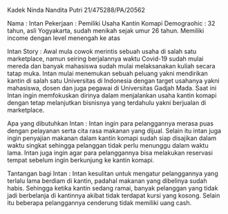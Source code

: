 Kadek Ninda Nandita Putri
21/475288/PA/20562

Nama : Intan
Pekerjaan : Pemiliki Usaha Kantin Komapi
Demograohic : 32 tahun, asli Yogyakarta, sudah menikah sejak umur 26 tahun. Memiliki income dengan level menengah ke atas

Intan Story :
Awal mula cowok merintis sebuah usaha di salah satu marketplace, namun seiring berjalannya waktu Covid-19 sudah mulai mereda dan banyak mahasiswa sudah mulai melaksanakan kuliah secara tatap muka. Intan mulai menemukan sebuah peluang yakni mendirikan kantin di salah satu Universitas di Indonesia dengan target usahanya yakni mahasiswa, dosen dan juga pegawai di  Universitas Gadjah Mada. Saat ini Intan ingin memfokuskan dirinya dalam menjalankan usaha kantin komapi dengan tetap melanjutkan bisnisnya yang terdahulu yakni berjualan di marketplace.

Apa yang dibutuhkan Intan :
Intan ingin para pelanggannya merasa puas dengan pelayanan serta cita rasa makanan yang dijual. Selain itu intan juga ingin penyajian makanan dalam kantin komapi sudah siap disajikan dalam waktu singkat sehingga pelanggan tidak perlu menunggu dalam waktu lama. Intan juga ingin agar para pelanggannya bisa melakukan reservasi tempat sebelum ingin berkunjung ke kantin komapi. 

Tantangan bagi Intan :
Intan kesulitan untuk mengatur pelanggannya yang terlalu lama berdiam di kantin, padahal makanan yang dibelinya sudah habis. Sehingga ketika kantin sedang ramai, banyak pelanggan yang tidak jadi berbelanja di kantinnya akibat tidak terdapat kursi yang kosong. Selain itu beberapa pelanggannya cenderung tidak memiliki uang cash.
